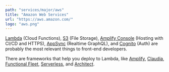 ```yaml
---
path: "services/major/aws"
title: "Amazon Web Services"
url: "https://aws.amazon.com/"
logo: "aws.png"
---
```


<a href="https://aws.amazon.com/lambda/">Lambda</a> (Cloud Functions), <a href="https://aws.amazon.com/s3/">S3</a> (File Storage), <a href="https://aws.amazon.com/amplify/console/">Amplify Console</a> (Hosting with CI/CD and HTTPS), <a href="https://aws.amazon.com/appsync/">AppSync</a> (Realtime GraphQL), and <a href="https://aws.amazon.com/cognito/">Cognito</a> (Auth) are probably the most relevant things to front-end developers.

There are frameworks that help you deploy to Lambda, like <a href="https://aws-amplify.github.io/">Amplify</a>, <a href="https://claudiajs.com/">Claudia</a>, <a href="https://ffleet.io/">Functional Fleet</a>, <a href="https://serverless.com/">Serverless</a>, and <a href="https://arc.codes/">Architect</a>.
